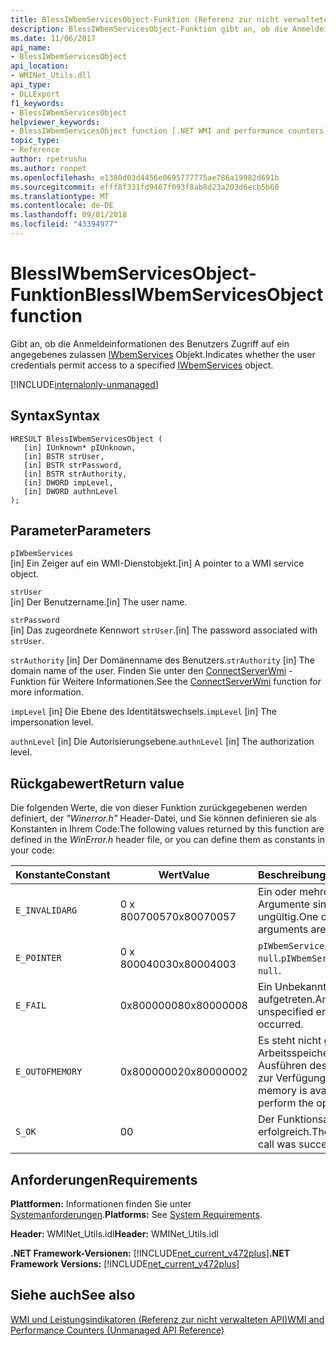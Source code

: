 ```yaml
---
title: BlessIWbemServicesObject-Funktion (Referenz zur nicht verwalteten API)
description: BlessIWbemServicesObject-Funktion gibt an, ob die Anmeldeinformationen des Benutzers Zugriff auf ein Objekt IWbemServices zulassen
ms.date: 11/06/2017
api_name:
- BlessIWbemServicesObject
api_location:
- WMINet_Utils.dll
api_type:
- DLLExport
f1_keywords:
- BlessIWbemServicesObject
helpviewer_keywords:
- BlessIWbemServicesObject function [.NET WMI and performance counters]
topic_type:
- Reference
author: rpetrusha
ms.author: ronpet
ms.openlocfilehash: e1380d03d4456e0695777775ae786a19982d691b
ms.sourcegitcommit: efff8f331fd9467f093f8ab8d23a203d6ecb5b60
ms.translationtype: MT
ms.contentlocale: de-DE
ms.lasthandoff: 09/01/2018
ms.locfileid: "43394977"
---
```

# <a name="blessiwbemservicesobject-function"></a><span data-ttu-id="c4cfd-103">BlessIWbemServicesObject-Funktion</span><span class="sxs-lookup"><span data-stu-id="c4cfd-103">BlessIWbemServicesObject function</span></span>
<span data-ttu-id="c4cfd-104">Gibt an, ob die Anmeldeinformationen des Benutzers Zugriff auf ein angegebenes zulassen [IWbemServices](/windows/desktop/api/wbemcli/nn-wbemcli-iwbemservices) Objekt.</span><span class="sxs-lookup"><span data-stu-id="c4cfd-104">Indicates whether the user credentials permit access to a specified [IWbemServices](/windows/desktop/api/wbemcli/nn-wbemcli-iwbemservices) object.</span></span>   
  
[!INCLUDE[internalonly-unmanaged](../../../../includes/internalonly-unmanaged.md)]
  
## <a name="syntax"></a><span data-ttu-id="c4cfd-105">Syntax</span><span class="sxs-lookup"><span data-stu-id="c4cfd-105">Syntax</span></span>  
  
```  
HRESULT BlessIWbemServicesObject (
   [in] IUnknown* pIUnknown,
   [in] BSTR strUser, 
   [in] BSTR strPassword, 
   [in] BSTR strAuthority, 
   [in] DWORD impLevel, 
   [in] DWORD authnLevel
);
```  

## <a name="parameters"></a><span data-ttu-id="c4cfd-106">Parameter</span><span class="sxs-lookup"><span data-stu-id="c4cfd-106">Parameters</span></span>

`pIWbemServices`  
<span data-ttu-id="c4cfd-107">[in] Ein Zeiger auf ein WMI-Dienstobjekt.</span><span class="sxs-lookup"><span data-stu-id="c4cfd-107">[in] A pointer to a WMI service object.</span></span>

`strUser`  
<span data-ttu-id="c4cfd-108">[in] Der Benutzername.</span><span class="sxs-lookup"><span data-stu-id="c4cfd-108">[in] The user name.</span></span>

`strPassword`  
<span data-ttu-id="c4cfd-109">[in] Das zugeordnete Kennwort `strUser`.</span><span class="sxs-lookup"><span data-stu-id="c4cfd-109">[in] The password associated with `strUser`.</span></span>

<span data-ttu-id="c4cfd-110">`strAuthority` [in] Der Domänenname des Benutzers.</span><span class="sxs-lookup"><span data-stu-id="c4cfd-110">`strAuthority` [in] The domain name of the user.</span></span> <span data-ttu-id="c4cfd-111">Finden Sie unter den [ConnectServerWmi](connectserverwmi.md) -Funktion für Weitere Informationen.</span><span class="sxs-lookup"><span data-stu-id="c4cfd-111">See the [ConnectServerWmi](connectserverwmi.md) function for more information.</span></span>

<span data-ttu-id="c4cfd-112">`impLevel` [in] Die Ebene des Identitätswechsels.</span><span class="sxs-lookup"><span data-stu-id="c4cfd-112">`impLevel` [in] The impersonation level.</span></span>

<span data-ttu-id="c4cfd-113">`authnLevel` [in] Die Autorisierungsebene.</span><span class="sxs-lookup"><span data-stu-id="c4cfd-113">`authnLevel` [in] The authorization level.</span></span>

## <a name="return-value"></a><span data-ttu-id="c4cfd-114">Rückgabewert</span><span class="sxs-lookup"><span data-stu-id="c4cfd-114">Return value</span></span>

<span data-ttu-id="c4cfd-115">Die folgenden Werte, die von dieser Funktion zurückgegebenen werden definiert, der *"Winerror.h"* Header-Datei, und Sie können definieren sie als Konstanten in Ihrem Code:</span><span class="sxs-lookup"><span data-stu-id="c4cfd-115">The following values returned by this function are defined in the *WinError.h* header file, or you can define them as constants in your code:</span></span>

|<span data-ttu-id="c4cfd-116">Konstante</span><span class="sxs-lookup"><span data-stu-id="c4cfd-116">Constant</span></span>  |<span data-ttu-id="c4cfd-117">Wert</span><span class="sxs-lookup"><span data-stu-id="c4cfd-117">Value</span></span>  |<span data-ttu-id="c4cfd-118">Beschreibung</span><span class="sxs-lookup"><span data-stu-id="c4cfd-118">Description</span></span>  |
|---------|---------|---------|
| `E_INVALIDARG` | <span data-ttu-id="c4cfd-119">0 x 80070057</span><span class="sxs-lookup"><span data-stu-id="c4cfd-119">0x80070057</span></span> | <span data-ttu-id="c4cfd-120">Ein oder mehrere Argumente sind ungültig.</span><span class="sxs-lookup"><span data-stu-id="c4cfd-120">One or more arguments are invalid.</span></span> |
| `E_POINTER` | <span data-ttu-id="c4cfd-121">0 x 80004003</span><span class="sxs-lookup"><span data-stu-id="c4cfd-121">0x80004003</span></span> | <span data-ttu-id="c4cfd-122">`pIWbemServices` ist `null`.</span><span class="sxs-lookup"><span data-stu-id="c4cfd-122">`pIWbemServices` is `null`.</span></span> | 
| `E_FAIL` | <span data-ttu-id="c4cfd-123">0x80000008</span><span class="sxs-lookup"><span data-stu-id="c4cfd-123">0x80000008</span></span> | <span data-ttu-id="c4cfd-124">Ein Unbekannter Fehler aufgetreten.</span><span class="sxs-lookup"><span data-stu-id="c4cfd-124">An unspecified error has occurred.</span></span> |
| `E_OUTOFMEMORY` | <span data-ttu-id="c4cfd-125">0x80000002</span><span class="sxs-lookup"><span data-stu-id="c4cfd-125">0x80000002</span></span> | <span data-ttu-id="c4cfd-126">Es steht nicht genügend Arbeitsspeicher zum Ausführen des Vorgangs zur Verfügung.</span><span class="sxs-lookup"><span data-stu-id="c4cfd-126">Insufficient memory is available to perform the operation.</span></span> | 
| `S_OK` | <span data-ttu-id="c4cfd-127">0</span><span class="sxs-lookup"><span data-stu-id="c4cfd-127">0</span></span> | <span data-ttu-id="c4cfd-128">Der Funktionsaufruf war erfolgreich.</span><span class="sxs-lookup"><span data-stu-id="c4cfd-128">The function call was successful.</span></span> | 

## <a name="requirements"></a><span data-ttu-id="c4cfd-129">Anforderungen</span><span class="sxs-lookup"><span data-stu-id="c4cfd-129">Requirements</span></span>  
 <span data-ttu-id="c4cfd-130">**Plattformen:** Informationen finden Sie unter [Systemanforderungen](../../../../docs/framework/get-started/system-requirements.md).</span><span class="sxs-lookup"><span data-stu-id="c4cfd-130">**Platforms:** See [System Requirements](../../../../docs/framework/get-started/system-requirements.md).</span></span>  
  
 <span data-ttu-id="c4cfd-131">**Header:** WMINet_Utils.idl</span><span class="sxs-lookup"><span data-stu-id="c4cfd-131">**Header:** WMINet_Utils.idl</span></span>  
  
 <span data-ttu-id="c4cfd-132">**.NET Framework-Versionen:** [!INCLUDE[net_current_v472plus](../../../../includes/net-current-v472plus.md)]</span><span class="sxs-lookup"><span data-stu-id="c4cfd-132">**.NET Framework Versions:** [!INCLUDE[net_current_v472plus](../../../../includes/net-current-v472plus.md)]</span></span>  
  
## <a name="see-also"></a><span data-ttu-id="c4cfd-133">Siehe auch</span><span class="sxs-lookup"><span data-stu-id="c4cfd-133">See also</span></span>  
[<span data-ttu-id="c4cfd-134">WMI und Leistungsindikatoren (Referenz zur nicht verwalteten API)</span><span class="sxs-lookup"><span data-stu-id="c4cfd-134">WMI and Performance Counters (Unmanaged API Reference)</span></span>](index.md)
